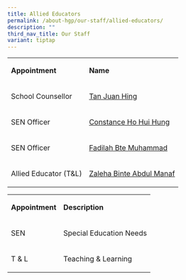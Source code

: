 ```yaml
---
title: Allied Educators
permalink: /about-hgp/our-staff/allied-educators/
description: ""
third_nav_title: Our Staff
variant: tiptap
---
```

<table><tbody><tr><td rowspan="1" colspan="1"><p><strong>Appointment</strong></p></td><td rowspan="1" colspan="1"><p><strong>Name</strong></p></td></tr><tr><td rowspan="1" colspan="1"><p>School Counsellor</p></td><td rowspan="1" colspan="1"><p><a href="tan_juan_hing@moe.edu.sg" rel="noopener noreferrer nofollow" target="_blank">Tan Juan Hing</a></p></td></tr><tr><td rowspan="1" colspan="1"><p>SEN Officer</p></td><td rowspan="1" colspan="1"><p><a href="constance_tan@moe.edu.sg" rel="noopener noreferrer nofollow" target="_blank">Constance Ho Hui Hung</a></p></td></tr><tr><td rowspan="1" colspan="1"><p>SEN Officer</p></td><td rowspan="1" colspan="1"><p><a href="fadilah_muhammad@moe.edu.sg" rel="noopener noreferrer nofollow" target="_blank">Fadilah Bte Muhammad</a></p></td></tr><tr><td rowspan="1" colspan="1"><p>Allied Educator (T&amp;L)</p></td><td rowspan="1" colspan="1"><p><a href="zaleha_abdul_manaf@moe.edu.sg" rel="noopener noreferrer nofollow" target="_blank">Zaleha Binte Abdul Manaf</a></p></td></tr></tbody></table><table><tbody><tr><td rowspan="1" colspan="1"><p><strong>Appointment</strong></p></td><td rowspan="1" colspan="1"><p><strong>Description</strong></p></td></tr><tr><td rowspan="1" colspan="1"><p>SEN</p></td><td rowspan="1" colspan="1"><p>Special Education Needs</p></td></tr><tr><td rowspan="1" colspan="1"><p>T &amp; L</p></td><td rowspan="1" colspan="1"><p>Teaching &amp; Learning</p></td></tr></tbody></table><p></p>